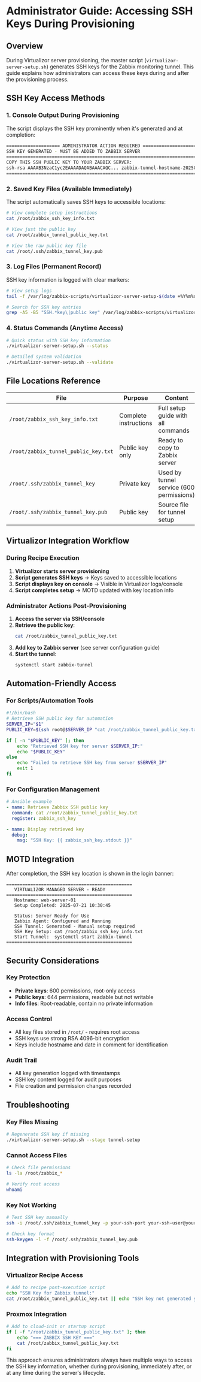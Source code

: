 # Administrator Guide: Accessing SSH Keys During Provisioning

## Overview

During Virtualizor server provisioning, the master script (`virtualizor-server-setup.sh`) generates SSH keys for the Zabbix monitoring tunnel. This guide explains how administrators can access these keys during and after the provisioning process.

## SSH Key Access Methods

### 1. Console Output During Provisioning

The script displays the SSH key prominently when it's generated and at completion:

```bash
==================== ADMINISTRATOR ACTION REQUIRED ====================
SSH KEY GENERATED - MUST BE ADDED TO ZABBIX SERVER
========================================================================
COPY THIS SSH PUBLIC KEY TO YOUR ZABBIX SERVER:
ssh-rsa AAAAB3NzaC1yc2EAAAADAQABAAACAQC... zabbix-tunnel-hostname-20250721
========================================================================
```

### 2. Saved Key Files (Available Immediately)

The script automatically saves SSH keys to accessible locations:

```bash
# View complete setup instructions
cat /root/zabbix_ssh_key_info.txt

# View just the public key
cat /root/zabbix_tunnel_public_key.txt

# View the raw public key file
cat /root/.ssh/zabbix_tunnel_key.pub
```

### 3. Log Files (Permanent Record)

SSH key information is logged with clear markers:

```bash
# View setup logs
tail -f /var/log/zabbix-scripts/virtualizor-server-setup-$(date +%Y%m%d).log

# Search for SSH key entries
grep -A5 -B5 "SSH.*key\|public key" /var/log/zabbix-scripts/virtualizor-server-setup-*.log
```

### 4. Status Commands (Anytime Access)

```bash
# Quick status with SSH key information
./virtualizor-server-setup.sh --status

# Detailed system validation
./virtualizor-server-setup.sh --validate
```

## File Locations Reference

| File | Purpose | Content |
|------|---------|---------|
| `/root/zabbix_ssh_key_info.txt` | Complete instructions | Full setup guide with all commands |
| `/root/zabbix_tunnel_public_key.txt` | Public key only | Ready to copy to Zabbix server |
| `/root/.ssh/zabbix_tunnel_key` | Private key | Used by tunnel service (600 permissions) |
| `/root/.ssh/zabbix_tunnel_key.pub` | Public key | Source file for tunnel setup |

## Virtualizor Integration Workflow

### During Recipe Execution

1. **Virtualizor starts server provisioning**
2. **Script generates SSH keys** → Keys saved to accessible locations
3. **Script displays key on console** → Visible in Virtualizor logs/console
4. **Script completes setup** → MOTD updated with key location info

### Administrator Actions Post-Provisioning

1. **Access the server via SSH/console**
2. **Retrieve the public key**:
   ```bash
   cat /root/zabbix_tunnel_public_key.txt
   ```
3. **Add key to Zabbix server** (see server configuration guide)
4. **Start the tunnel**:
   ```bash
   systemctl start zabbix-tunnel
   ```

## Automation-Friendly Access

### For Scripts/Automation Tools

```bash
#!/bin/bash
# Retrieve SSH public key for automation
SERVER_IP="$1"
PUBLIC_KEY=$(ssh root@$SERVER_IP "cat /root/zabbix_tunnel_public_key.txt" 2>/dev/null)

if [ -n "$PUBLIC_KEY" ]; then
    echo "Retrieved SSH key for server $SERVER_IP:"
    echo "$PUBLIC_KEY"
else
    echo "Failed to retrieve SSH key from server $SERVER_IP"
    exit 1
fi
```

### For Configuration Management

```yaml
# Ansible example
- name: Retrieve Zabbix SSH public key
  command: cat /root/zabbix_tunnel_public_key.txt
  register: zabbix_ssh_key

- name: Display retrieved key
  debug:
    msg: "SSH Key: {{ zabbix_ssh_key.stdout }}"
```

## MOTD Integration

After completion, the SSH key location is shown in the login banner:

```
===============================================
   VIRTUALIZOR MANAGED SERVER - READY
===============================================
   Hostname: web-server-01
   Setup Completed: 2025-07-21 10:30:45
   
   Status: Server Ready for Use
   Zabbix Agent: Configured and Running
   SSH Tunnel: Generated - Manual setup required
   SSH Key Setup: cat /root/zabbix_ssh_key_info.txt
   Start Tunnel:  systemctl start zabbix-tunnel
===============================================
```

## Security Considerations

### Key Protection

- **Private keys**: 600 permissions, root-only access
- **Public keys**: 644 permissions, readable but not writable
- **Info files**: Root-readable, contain no private information

### Access Control

- All key files stored in `/root/` - requires root access
- SSH keys use strong RSA 4096-bit encryption
- Keys include hostname and date in comment for identification

### Audit Trail

- All key generation logged with timestamps
- SSH key content logged for audit purposes
- File creation and permission changes recorded

## Troubleshooting

### Key Files Missing

```bash
# Regenerate SSH key if missing
./virtualizor-server-setup.sh --stage tunnel-setup
```

### Cannot Access Files

```bash
# Check file permissions
ls -la /root/zabbix_*

# Verify root access
whoami
```

### Key Not Working

```bash
# Test SSH key manually
ssh -i /root/.ssh/zabbix_tunnel_key -p your-ssh-port your-ssh-user@your-monitor-server.com

# Check key format
ssh-keygen -l -f /root/.ssh/zabbix_tunnel_key.pub
```

## Integration with Provisioning Tools

### Virtualizor Recipe Access

```bash
# Add to recipe post-execution script
echo "SSH Key for Zabbix tunnel:"
cat /root/zabbix_tunnel_public_key.txt || echo "SSH key not generated yet"
```

### Proxmox Integration

```bash
# Add to cloud-init or startup script
if [ -f "/root/zabbix_tunnel_public_key.txt" ]; then
    echo "=== ZABBIX SSH KEY ==="
    cat /root/zabbix_tunnel_public_key.txt
fi
```

This approach ensures administrators always have multiple ways to access the SSH key information, whether during provisioning, immediately after, or at any time during the server's lifecycle.
